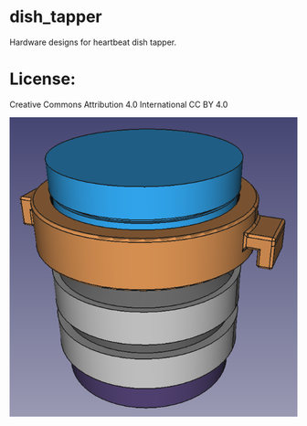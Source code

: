 # dish_tapper
Hardware designs for heartbeat dish tapper.

# License: 
Creative Commons Attribution 4.0 International CC BY 4.0

![screenshot3](images/small_dish_tapper.png)



